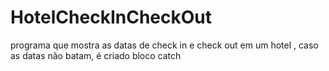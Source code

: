 # HotelCheckInCheckOut
 programa que mostra as datas de check in e check out em um hotel , caso as datas não batam, é criado bloco catch 
